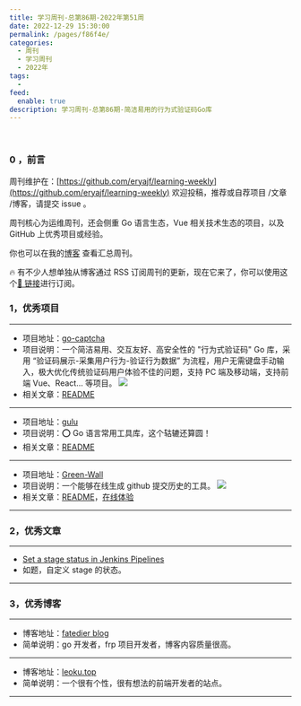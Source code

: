 ```yaml
---
title: 学习周刊-总第86期-2022年第51周
date: 2022-12-29 15:30:00
permalink: /pages/f86f4e/
categories:
  - 周刊
  - 学习周刊
  - 2022年
tags:
  -
feed:
  enable: true
description: 学习周刊-总第86期-简洁易用的行为式验证码Go库
---
```


<br><ArticleTopAd></ArticleTopAd>

### 0 ，前言

周刊维护在：[https://github.com/eryajf/learning-weekly](https://github.com/eryajf/learning-weekly) 欢迎投稿，推荐或自荐项目 /文章 /博客，请提交 issue 。

周刊核心为运维周刊，还会侧重 Go 语言生态，Vue 相关技术生态的项目，以及 GitHub 上优秀项目或经验。

你也可以在我的[博客](https://wiki.eryajf.net/learning-weekly/) 查看汇总周刊。

🔥 有不少人想单独从博客通过 RSS 订阅周刊的更新，现在它来了，你可以使用这个[🔗 链接](https://wiki.eryajf.net/learning-weekly.xml)进行订阅。

### 1，优秀项目

---

- 项目地址：[go-captcha](https://github.com/wenlng/go-captcha)
- 项目说明：一个简洁易用、交互友好、高安全性的 "行为式验证码" Go 库，采用 “验证码展示-采集用户行为-验证行为数据” 为流程，用户无需键盘手动输入，极大优化传统验证码用户体验不佳的问题，支持 PC 端及移动端，支持前端 Vue、React... 等项目。
  ![](http://t.eryajf.net/imgs/2022/12/5a50c33d02507aa3.jpg)
- 相关文章：[README](https://github.com/wenlng/go-captcha/blob/master/README_zh.md)

---

- 项目地址：[gulu](https://github.com/88250/gulu)
- 项目说明：⭕ Go 语言常用工具库，这个轱辘还算圆！
- 相关文章：[README](https://github.com/88250/gulu#readme)

---

- 项目地址：[Green-Wall](https://github.com/Codennnn/Green-Wall)
- 项目说明：一个能够在线生成 github 提交历史的工具。
  ![](http://t.eryajf.net/imgs/2022/12/d1f82cb3fad931cc.png)
- 相关文章：[README](https://github.com/Codennnn/Green-Wall#readme)，[在线体验](https://green-wall.vercel.app/)

---

### 2，优秀文章

---

- [Set a stage status in Jenkins Pipelines](https://stackoverflow.com/questions/48471101/set-a-stage-status-in-jenkins-pipelines)
- 如题，自定义 stage 的状态。

---

### 3，优秀博客

---

- 博客地址：[fatedier blog](https://blog.fatedier.com/)
- 简单说明：go 开发者，frp 项目开发者，博客内容质量很高。

---

- 博客地址：[leoku.top](https://www.leoku.top/)
- 简单说明：一个很有个性，很有想法的前端开发者的站点。

---


<br><ArticleTopAd></ArticleTopAd>

